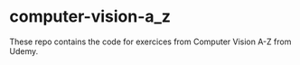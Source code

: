 # computer-vision-a_z

These repo contains the code for exercices from Computer Vision A-Z from Udemy.
